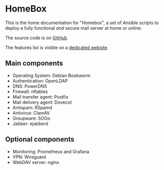# HomeBox

This is the home documentation for "Homebox", a set of Ansible scripts to deploy a fully functional _and_ secure mail
server at home or online.

The source code is on [GitHub](https://github.com/progmaticltd/homebox).

The features list is visible on a [dedicated website](https://homebox.space).

## Main components

- Operating System: Debian Bookworm
- Authentication: OpenLDAP
- DNS: PowerDNS
- Firewall: nftables
- Mail transfer agent: Postfix
- Mail delivery agent: Dovecot
- Antispam: RSpamd
- Antivirus: ClamAV
- Groupware: SOGo
- Jabber: ejabberd

## Optional components

- Monitoring: Prometheus and Grafana
- VPN: Wireguard
- WebDAV server: nginx
